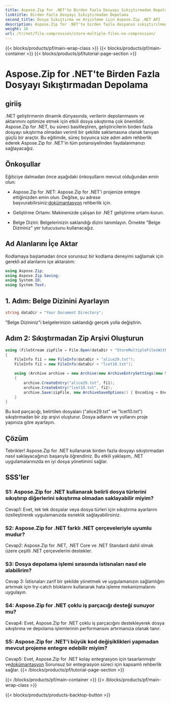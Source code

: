```yaml
---
title: Aspose.Zip for .NET'te Birden Fazla Dosyayı Sıkıştırmadan Depolama
linktitle: Birden Fazla Dosyayı Sıkıştırmadan Depolama
second_title: Dosya Sıkıştırma ve Arşivleme için Aspose.Zip .NET API
description: Aspose.Zip for .NET'te birden fazla dosyanın sıkıştırılmadan kusursuz şekilde saklanmasını keşfedin. Bu adım adım kılavuzla .NET uygulamalarınızı verimli dosya yönetimi için optimize edin.
weight: 16
url: /tr/net/file-compression/store-multiple-files-no-compression/
---
```


{{< blocks/products/pf/main-wrap-class >}}
{{< blocks/products/pf/main-container >}}
{{< blocks/products/pf/tutorial-page-section >}}

# Aspose.Zip for .NET'te Birden Fazla Dosyayı Sıkıştırmadan Depolama

## giriiş

.NET geliştirmenin dinamik dünyasında, verilerin depolanmasını ve aktarımını optimize etmek için etkili dosya sıkıştırma çok önemlidir. Aspose.Zip for .NET, bu süreci basitleştiren, geliştiricilerin birden fazla dosyayı sıkıştırma olmadan verimli bir şekilde saklamasına olanak tanıyan güçlü bir araçtır. Bu eğitimde, süreç boyunca size adım adım rehberlik ederek Aspose.Zip for .NET'in tüm potansiyelinden faydalanmanızı sağlayacağız.

## Önkoşullar

Eğiticiye dalmadan önce aşağıdaki önkoşulların mevcut olduğundan emin olun:

- Aspose.Zip for .NET: Aspose.Zip for .NET'i projenize entegre ettiğinizden emin olun. Değilse, şu adrese başvurabilirsiniz:[dokümantasyon](https://reference.aspose.com/zip/net/) rehberlik için.

- Geliştirme Ortamı: Makinenizde çalışan bir .NET geliştirme ortamı kurun.

- Belge Dizini: Belgelerinizin saklandığı dizini tanımlayın. Örnekte "Belge Dizininiz" yer tutucusunu kullanacağız.

## Ad Alanlarını İçe Aktar

Kodlamaya başlamadan önce sorunsuz bir kodlama deneyimi sağlamak için gerekli ad alanlarını içe aktaralım:

```csharp
using Aspose.Zip;
using Aspose.Zip.Saving;
using System.IO;
using System.Text;
```

## 1. Adım: Belge Dizinini Ayarlayın

```csharp
string dataDir = "Your Document Directory";
```

"Belge Dizininiz"i belgelerinizin saklandığı gerçek yolla değiştirin.

## Adım 2: Sıkıştırmadan Zip Arşivi Oluşturun

```csharp
using (FileStream zipFile = File.Open(dataDir + "StoreMultipleFilesWithoutCompression_out.zip", FileMode.Create))
{
    FileInfo fi1 = new FileInfo(dataDir + "alice29.txt");
    FileInfo fi2 = new FileInfo(dataDir + "lcet10.txt");

    using (Archive archive = new Archive(new ArchiveEntrySettings(new StoreCompressionSettings())))
    {
        archive.CreateEntry("alice29.txt", fi1);
        archive.CreateEntry("lcet10.txt", fi2);
        archive.Save(zipFile, new ArchiveSaveOptions() { Encoding = Encoding.ASCII });
    }
}
```

Bu kod parçacığı, belirtilen dosyaları ("alice29.txt" ve "lcet10.txt") sıkıştırmadan bir zip arşivi oluşturur. Dosya adlarını ve yollarını proje yapınıza göre ayarlayın.

## Çözüm

Tebrikler! Aspose.Zip for .NET kullanarak birden fazla dosyayı sıkıştırmadan nasıl saklayacağınızı başarıyla öğrendiniz. Bu etkili yaklaşım, .NET uygulamalarınızda en iyi dosya yönetimini sağlar.

## SSS'ler

### S1: Aspose.Zip for .NET kullanarak belirli dosya türlerini sıkıştırıp diğerlerini sıkıştırma olmadan saklayabilir miyim?

Cevap1: Evet, tek tek dosyalar veya dosya türleri için sıkıştırma ayarlarını özelleştirerek uygulamanızda esneklik sağlayabilirsiniz.

### S2: Aspose.Zip for .NET farklı .NET çerçeveleriyle uyumlu mudur?

Cevap2: Aspose.Zip for .NET, .NET Core ve .NET Standard dahil olmak üzere çeşitli .NET çerçevelerini destekler.

### S3: Dosya depolama işlemi sırasında istisnaları nasıl ele alabilirim?

Cevap 3: İstisnaları zarif bir şekilde yönetmek ve uygulamanızın sağlamlığını artırmak için try-catch bloklarını kullanarak hata işleme mekanizmalarını uygulayın.

### S4: Aspose.Zip for .NET çoklu iş parçacığı desteği sunuyor mu?

Cevap4: Evet, Aspose.Zip for .NET çoklu iş parçacığını destekleyerek dosya sıkıştırma ve depolama işlemlerinin performansını artırmanıza olanak tanır.

### S5: Aspose.Zip for .NET'i büyük kod değişiklikleri yapmadan mevcut projeme entegre edebilir miyim?

 Cevap5: Evet, Aspose.Zip for .NET kolay entegrasyon için tasarlanmıştır ve[dokümantasyon](https://reference.aspose.com/zip/net/) Sorunsuz bir entegrasyon süreci için kapsamlı rehberlik sağlar.
{{< /blocks/products/pf/tutorial-page-section >}}

{{< /blocks/products/pf/main-container >}}
{{< /blocks/products/pf/main-wrap-class >}}

{{< blocks/products/products-backtop-button >}}
